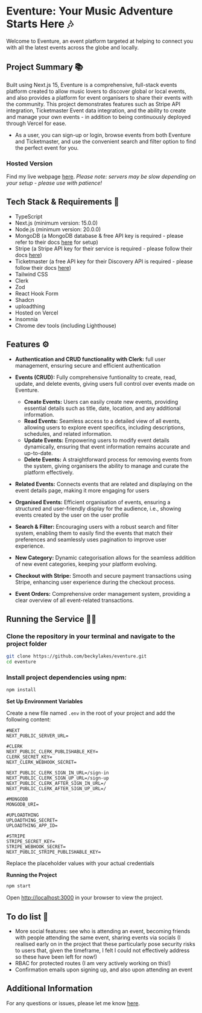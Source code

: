 # Eventure: Your Music Adventure Starts Here 🎶
Welcome to Eventure, an event platform targeted at helping to connect you with all the latest events across the globe and locally.

## Project Summary 📚
Built using Next.js 15, Eventure is a comprehensive, full-stack events platform created to allow music lovers to discover global or local events, and also provides a platform for event organisers to share their events with the community. This project demonstrates features such as Stripe API integration, Ticketmaster Event data integration, and the ability to create and manage your own events - in addition to being continuously deployed through Vercel for ease.

* As a user, you can sign-up or login, browse events from both Eventure and Ticketmaster, and use the convenient search and filter option to find the perfect event for you.

### Hosted Version
Find my live webpage [here](https://eventure-rouge.vercel.app).
*Please note: servers may be slow depending on your setup - please use with patience!*

## Tech Stack & Requirements 🤖
* TypeScript
* Next.js (minimum version: 15.0.0)
* Node.js (minimum version: 20.0.0)
* MongoDB (a MongoDB database & free API key is required - please refer to their docs [here](https://www.mongodb.com/docs/atlas/getting-started/) for setup)
* Stripe (a Stripe API key for their service is required - please follow their docs [here](https://docs.stripe.com/checkout/quickstart))
* Ticketmaster (a free API key for their Discovery API is required - please follow their docs [here](https://developer.ticketmaster.com/products-and-docs/apis/getting-started/))
* Tailwind CSS
* Clerk
* Zod
* React Hook Form
* Shadcn
* uploadthing
* Hosted on Vercel
* Insomnia
* Chrome dev tools (including Lighthouse)

## Features ⚙️
* **Authentication and CRUD functionality with Clerk:** full user management, ensuring secure and efficient authentication

* **Events (CRUD):** Fully comprehensive funtionality to create, read, update, and delete events, giving users full control over events made on Eventure.
  - **Create Events:** Users can easily create new events, providing essential details such as title, date, location, and any additional information.
  - **Read Events:** Seamless access to a detailed view of all events, allowing users to explore event specifics, including descriptions, schedules, and related information.
  - **Update Events:** Empowering users to modify event details dynamically, ensuring that event information remains accurate and up-to-date.
  - **Delete Events:** A straightforward process for removing events from the system, giving organisers the ability to manage and curate the platform effectively.

* **Related Events:** Connects events that are related and displaying on the event details page, making it more engaging for users
    
* **Organised Events:** Efficient organisation of events, ensuring a structured and user-friendly display for the audience, i.e., showing events created by the user on the user profile
    
* **Search & Filter:** Encouraging users with a robust search and filter system, enabling them to easily find the events that match their preferences and seamlessly uses pagination to improve user experience.
    
* **New Category:** Dynamic categorisation allows for the seamless addition of new event categories, keeping your platform evolving.
    
* **Checkout with Stripe:** Smooth and secure payment transactions using Stripe, enhancing user experience during the checkout process.
    
* **Event Orders:** Comprehensive order management system, providing a clear overview of all event-related transactions.


## Running the Service 👩‍💻

### Clone the repository in your terminal and navigate to the project folder
```bash
git clone https://github.com/beckylakes/eventure.git
cd eventure
```
### Install project dependencies using npm:
```bash
npm install
```
**Set Up Environment Variables**

Create a new file named `.env` in the root of your project and add the following content:

```env
#NEXT
NEXT_PUBLIC_SERVER_URL=

#CLERK
NEXT_PUBLIC_CLERK_PUBLISHABLE_KEY=
CLERK_SECRET_KEY=
NEXT_CLERK_WEBHOOK_SECRET=

NEXT_PUBLIC_CLERK_SIGN_IN_URL=/sign-in
NEXT_PUBLIC_CLERK_SIGN_UP_URL=/sign-up
NEXT_PUBLIC_CLERK_AFTER_SIGN_IN_URL=/
NEXT_PUBLIC_CLERK_AFTER_SIGN_UP_URL=/

#MONGODB
MONGODB_URI=

#UPLOADTHING
UPLOADTHING_SECRET=
UPLOADTHING_APP_ID=

#STRIPE
STRIPE_SECRET_KEY=
STRIPE_WEBHOOK_SECRET=
NEXT_PUBLIC_STRIPE_PUBLISHABLE_KEY=
```

Replace the placeholder values with your actual credentials 

**Running the Project**

```bash
npm start
```

Open [http://localhost:3000](http://localhost:3000) in your browser to view the project.

## To do list 📝
* More social features: see who is attending an event, becoming friends with people attending the same event, sharing events via socials (I realised early on in the project that these particularly pose security risks to users that, given the timeframe, I felt I could not effectively address so these have been left for now!)
* RBAC for protected routes (I am very actively working on this!)
* Confirmation emails upon signing up, and also upon attending an event

## Additional Information
For any questions or issues, please let me know [here](https://github.com/beckylakes/eventure/issues).
